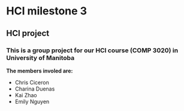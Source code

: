# **HCI milestone 3**
## HCI project
### This is a group project for our HCI course (COMP 3020) in University of Manitoba

**The members involed are:**
* Chris Ciceron 
* Charina Duenas
* Kai Zhao 
* Emily Nguyen
